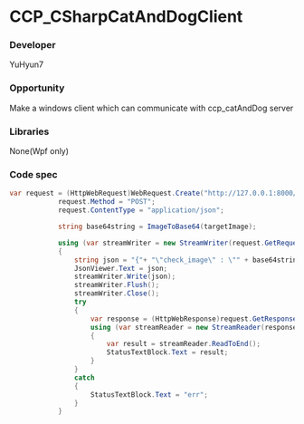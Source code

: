# CCP_CSharpCatAndDogClient

### Developer
YuHyun7

### Opportunity
Make a windows client which can communicate with ccp_catAndDog server

### Libraries
None(Wpf only)

### Code spec
```C#
var request = (HttpWebRequest)WebRequest.Create("http://127.0.0.1:8000/blog/catdogapi/");
            request.Method = "POST";
            request.ContentType = "application/json";

            string base64string = ImageToBase64(targetImage);

            using (var streamWriter = new StreamWriter(request.GetRequestStream()))
            {
                string json = "{"+ "\"check_image\" : \"" + base64string + "\"}";
                JsonViewer.Text = json;
                streamWriter.Write(json);
                streamWriter.Flush();
                streamWriter.Close();
                try
                {
                    var response = (HttpWebResponse)request.GetResponse();
                    using (var streamReader = new StreamReader(response.GetResponseStream()))
                    {
                        var result = streamReader.ReadToEnd();
                        StatusTextBlock.Text = result;
                    }
                }
                catch
                {
                    StatusTextBlock.Text = "err";
                }
            }
```
